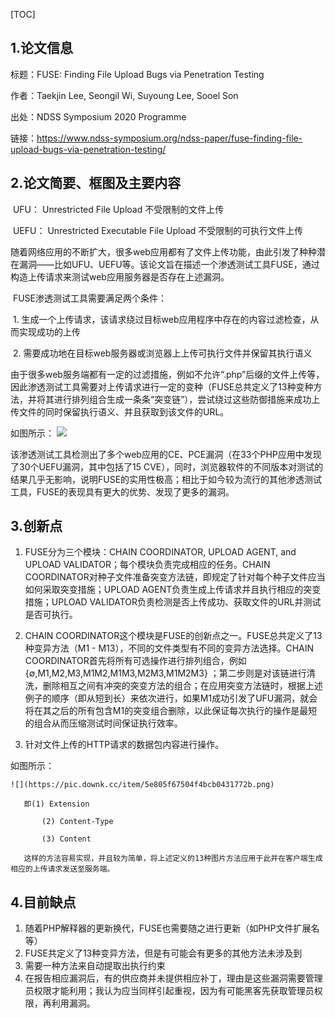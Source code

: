 [TOC]

##  1.论文信息

标题：FUSE: Finding File Upload Bugs via Penetration Testing

作者：Taekjin Lee, Seongil Wi, Suyoung Lee, Sooel Son

出处：NDSS Symposium 2020 Programme

链接：https://www.ndss-symposium.org/ndss-paper/fuse-finding-file-upload-bugs-via-penetration-testing/

## 2.论文简要、框图及主要内容

​    UFU： Unrestricted File Upload 不受限制的文件上传

​    UEFU： Unrestricted Executable File Upload 不受限制的可执行文件上传

​    随着网络应用的不断扩大，很多web应用都有了文件上传功能，由此引发了种种潜在漏洞——比如UFU、UEFU等。该论文旨在描述一个渗透测试工具FUSE，通过构造上传请求来测试web应用服务器是否存在上述漏洞。

​	FUSE渗透测试工具需要满足两个条件：

​		1. 生成一个上传请求，该请求绕过目标web应用程序中存在的内容过滤检查，从而实现成功的上传

​		2. 需要成功地在目标web服务器或浏览器上上传可执行文件并保留其执行语义

​	由于很多web服务端都有一定的过滤措施，例如不允许“.php”后缀的文件上传等，因此渗透测试工具需要对上传请求进行一定的变种（FUSE总共定义了13种变种方法，并将其进行排列组合生成一条条“突变链”），尝试绕过这些防御措施来成功上传文件的同时保留执行语义、并且获取到该文件的URL。

如图所示：
![](https://pic.downk.cc/item/5e8058bc504f4bcb042b806e.jpg)

​	该渗透测试工具检测出了多个web应用的CE、PCE漏洞（在33个PHP应用中发现了30个UEFU漏洞，其中包括了15 CVE），同时，浏览器软件的不同版本对测试的结果几乎无影响，说明FUSE的实用性极高；相比于如今较为流行的其他渗透测试工具，FUSE的表现具有更大的优势、发现了更多的漏洞。

## 3.创新点

 1. FUSE分为三个模块：CHAIN COORDINATOR, UPLOAD AGENT, and UPLOAD VALIDATOR；每个模块负责完成相应的任务。CHAIN COORDINATOR对种子文件准备突变方法链，即规定了针对每个种子文件应当如何采取突变措施；UPLOAD AGENT负责生成上传请求并且执行相应的突变措施；UPLOAD VALIDATOR负责检测是否上传成功、获取文件的URL并测试是否可执行。

 2. CHAIN COORDINATOR这个模块是FUSE的创新点之一。FUSE总共定义了13种变异方法（M1 - M13），不同的文件类型有不同的变异方法选择。CHAIN COORDINATOR首先将所有可选操作进行排列组合，例如{∅,M1,M2,M3,M1M2,M1M3,M2M3,M1M2M3} ；第二步则是对该链进行清洗，删除相互之间有冲突的突变方法的组合；在应用突变方法链时，根据上述例子的顺序（即从短到长）来依次进行，如果M1成功引发了UFU漏洞，就会将在其之后的所有包含M1的突变组合删除，以此保证每次执行的操作是最短的组合从而压缩测试时间保证执行效率。

 3. 针对文件上传的HTTP请求的数据包内容进行操作。
 
 如图所示：

    ![](https://pic.downk.cc/item/5e805f67504f4bcb0431772b.png)

    ​	即(1) Extension

    ​		(2) Content-Type

    ​		(3) Content

    ​	这样的方法容易实现，并且较为简单，将上述定义的13种图片方法应用于此并在客户端生成相应的上传请求发送至服务端。

## 4.目前缺点

1. 随着PHP解释器的更新换代，FUSE也需要随之进行更新（如PHP文件扩展名等）
2. FUSE共定义了13种变异方法，但是有可能会有更多的其他方法未涉及到
3. 需要一种方法来自动提取出执行约束
4. 在报告相应漏洞后，有的供应商并未提供相应补丁，理由是这些漏洞需要管理员权限才能利用；我认为应当同样引起重视，因为有可能黑客先获取管理员权限，再利用漏洞。


